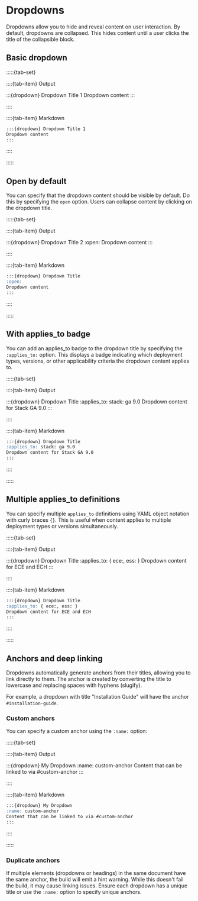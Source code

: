 # Dropdowns

Dropdowns allow you to hide and reveal content on user interaction. By default, dropdowns are collapsed. This hides content until a user clicks the title of the collapsible block.

## Basic dropdown


:::::{tab-set}

::::{tab-item} Output

:::{dropdown} Dropdown Title 1
Dropdown content
:::

::::

::::{tab-item} Markdown
```markdown
:::{dropdown} Dropdown Title 1
Dropdown content
:::
```
::::

:::::

## Open by default

You can specify that the dropdown content should be visible by default. Do this by specifying the `open` option. Users can collapse content by clicking on the dropdown title.

:::::{tab-set}

::::{tab-item} Output

:::{dropdown} Dropdown Title 2
:open:
Dropdown content
:::

::::

::::{tab-item} Markdown
```markdown
:::{dropdown} Dropdown Title
:open:
Dropdown content
:::
```
::::

:::::

## With applies_to badge

You can add an applies_to badge to the dropdown title by specifying the `:applies_to:` option. This displays a badge indicating which deployment types, versions, or other applicability criteria the dropdown content applies to.

:::::{tab-set}

::::{tab-item} Output

:::{dropdown} Dropdown Title
:applies_to: stack: ga 9.0
Dropdown content for Stack GA 9.0
:::

::::

::::{tab-item} Markdown
```markdown
:::{dropdown} Dropdown Title
:applies_to: stack: ga 9.0
Dropdown content for Stack GA 9.0
:::
```
::::

:::::

## Multiple applies_to definitions

You can specify multiple `applies_to` definitions using YAML object notation with curly braces `{}`. This is useful when content applies to multiple deployment types or versions simultaneously.

:::::{tab-set}

::::{tab-item} Output

:::{dropdown} Dropdown Title
:applies_to: { ece:, ess: }
Dropdown content for ECE and ECH
:::

::::

::::{tab-item} Markdown
```markdown
:::{dropdown} Dropdown Title
:applies_to: { ece:, ess: }
Dropdown content for ECE and ECH
:::
```
::::

:::::

## Anchors and deep linking

Dropdowns automatically generate anchors from their titles, allowing you to link directly to them. The anchor is created by converting the title to lowercase and replacing spaces with hyphens (slugify).

For example, a dropdown with title "Installation Guide" will have the anchor `#installation-guide`.

### Custom anchors

You can specify a custom anchor using the `:name:` option:

:::::{tab-set}

::::{tab-item} Output

:::{dropdown} My Dropdown
:name: custom-anchor
Content that can be linked to via #custom-anchor
:::

::::

::::{tab-item} Markdown
```markdown
:::{dropdown} My Dropdown
:name: custom-anchor
Content that can be linked to via #custom-anchor
:::
```
::::

:::::

### Duplicate anchors

If multiple elements (dropdowns or headings) in the same document have the same anchor, the build will emit a hint warning. While this doesn't fail the build, it may cause linking issues. Ensure each dropdown has a unique title or use the `:name:` option to specify unique anchors.
